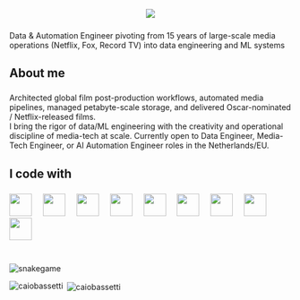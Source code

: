 
<p align="center">
  <img src="https://capsule-render.vercel.app/api?text=Hi%20👋,%20I'm%20Caio%20Bassetti&fontColor=000000&animation=fadeIn&type=waving&color=gradient&height=100&theme=gruvbox"/>
</p>

###

<p align="left">Data & Automation Engineer pivoting from 15 years of large-scale media operations (Netflix, Fox, Record TV) into data engineering and ML systems</p>

###

<h2 align="left">About me</h2>

###

<p align="left">Architected global film post-production workflows, automated media pipelines, managed petabyte-scale storage, and delivered Oscar-nominated / Netflix-released films.<br>I bring the rigor of data/ML engineering with the creativity and operational discipline of media-tech at scale. Currently open to Data Engineer, Media-Tech Engineer, or AI Automation Engineer roles in the Netherlands/EU.</p>

###

<h2 align="left">I code with</h2>

###

<div align="left">
  <img src="https://cdn.jsdelivr.net/gh/devicons/devicon@latest/icons/python/python-original-wordmark.svg" height="40"/>
  <img width="12" />
  <img src="https://cdn.jsdelivr.net/gh/devicons/devicon@latest/icons/amazonwebservices/amazonwebservices-original-wordmark.svg" height="40"/>
  <img width="12" />
  <img src="https://cdn.jsdelivr.net/gh/devicons/devicon@latest/icons/googlecloud/googlecloud-original-wordmark.svg" height="40"/>
  <img width="12" />
  <img src="https://cdn.jsdelivr.net/gh/devicons/devicon@latest/icons/postgresql/postgresql-plain-wordmark.svg" height="40"/>
  <img width="12" />
  <img src="https://cdn.jsdelivr.net/gh/devicons/devicon@latest/icons/docker/docker-original-wordmark.svg" height="40"/>
  <img width="12" />
  <img src="https://cdn.jsdelivr.net/gh/devicons/devicon@latest/icons/apachekafka/apachekafka-original-wordmark.svg" height="40"/>
  <img width="12" />
  <img src="https://cdn.jsdelivr.net/gh/devicons/devicon@latest/icons/grafana/grafana-plain-wordmark.svg" height="40"/>
  <img width="12" />
  <img src="https://cdn.jsdelivr.net/gh/devicons/devicon@latest/icons/tensorflow/tensorflow-original-wordmark.svg" height="40"/>
  <img width="12" />
  <img src="https://cdn.jsdelivr.net/gh/devicons/devicon@latest/icons/scikitlearn/scikitlearn-original.svg" height="40"/>
  <img width="12" />
</div>

###

<br clear="both">

<img class="w-full" alt="snakegame" src="https://profile-readme-generator.com/assets/snake.svg">

<p><img align="left" src="https://github-readme-stats.vercel.app/api/top-langs?username=caiobassetti&show_icons=true&locale=en&layout=compact" alt="caiobassetti" /></p>

<p>&nbsp;<img align="center" src="https://github-readme-stats.vercel.app/api?username=caiobassetti&show_icons=true&locale=en" alt="caiobassetti" /></p>






###
